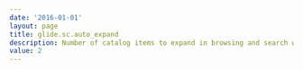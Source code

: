 ```yaml
---
date: '2016-01-01'
layout: page
title: glide.sc.auto_expand
description: Number of catalog items to expand in browsing and search when not using popup icons to view details
value: 2
---
```

